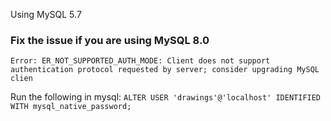 
Using MySQL 5.7 


### Fix the issue if you are using MySQL 8.0
```Error: ER_NOT_SUPPORTED_AUTH_MODE: Client does not support authentication protocol requested by server; consider upgrading MySQL clien```

Run the following in mysql:
```ALTER USER 'drawings'@'localhost' IDENTIFIED WITH mysql_native_password;```